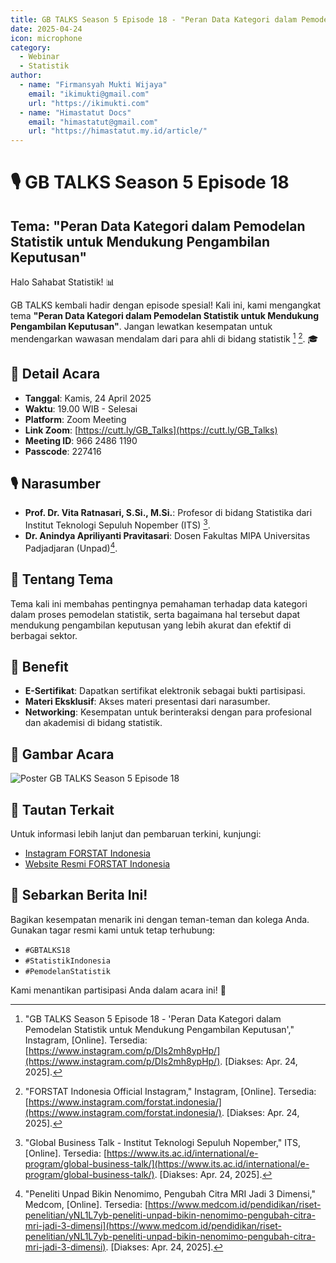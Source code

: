 ```yaml
---
title: GB TALKS Season 5 Episode 18 - "Peran Data Kategori dalam Pemodelan Statistik untuk Mendukung Pengambilan Keputusan"
date: 2025-04-24
icon: microphone
category:
  - Webinar
  - Statistik
author:
  - name: "Firmansyah Mukti Wijaya"
    email: "ikimukti@gmail.com"
    url: "https://ikimukti.com"
  - name: "Himastatut Docs"
    email: "himastatut@gmail.com"
    url: "https://himastatut.my.id/article/"
---
```


# 🎙️ GB TALKS Season 5 Episode 18
## Tema: "Peran Data Kategori dalam Pemodelan Statistik untuk Mendukung Pengambilan Keputusan"

Halo Sahabat Statistik! 📊

GB TALKS kembali hadir dengan episode spesial! Kali ini, kami mengangkat tema **"Peran Data Kategori dalam Pemodelan Statistik untuk Mendukung Pengambilan Keputusan"**. Jangan lewatkan kesempatan untuk mendengarkan wawasan mendalam dari para ahli di bidang statistik [^1] [^2]. 🎓

## 📅 Detail Acara
- **Tanggal**: Kamis, 24 April 2025
- **Waktu**: 19.00 WIB - Selesai
- **Platform**: Zoom Meeting
- **Link Zoom**: [https://cutt.ly/GB_Talks](https://cutt.ly/GB_Talks)
- **Meeting ID**: 966 2486 1190
- **Passcode**: 227416

## 🎙 Narasumber
- **Prof. Dr. Vita Ratnasari, S.Si., M.Si.**: Profesor di bidang Statistika dari Institut Teknologi Sepuluh Nopember (ITS) [^3].
- **Dr. Anindya Apriliyanti Pravitasari**: Dosen Fakultas MIPA Universitas Padjadjaran (Unpad)[^4].

## 📝 Tentang Tema
Tema kali ini membahas pentingnya pemahaman terhadap data kategori dalam proses pemodelan statistik, serta bagaimana hal tersebut dapat mendukung pengambilan keputusan yang lebih akurat dan efektif di berbagai sektor.

## 🎁 Benefit
- **E-Sertifikat**: Dapatkan sertifikat elektronik sebagai bukti partisipasi.
- **Materi Eksklusif**: Akses materi presentasi dari narasumber.
- **Networking**: Kesempatan untuk berinteraksi dengan para profesional dan akademisi di bidang statistik.

## 📸 Gambar Acara
![Poster GB TALKS Season 5 Episode 18](./2025-04-24-gbtaks18/poster_gb_talks_18.jpg)

## 🔗 Tautan Terkait
Untuk informasi lebih lanjut dan pembaruan terkini, kunjungi:
- [Instagram FORSTAT Indonesia](https://www.instagram.com/forstat.indonesia/)
- [Website Resmi FORSTAT Indonesia](https://forstat.id)

## 📢 Sebarkan Berita Ini!
Bagikan kesempatan menarik ini dengan teman-teman dan kolega Anda. Gunakan tagar resmi kami untuk tetap terhubung:
- `#GBTALKS18`
- `#StatistikIndonesia`
- `#PemodelanStatistik`

Kami menantikan partisipasi Anda dalam acara ini! 🌟

[^1]: "GB TALKS Season 5 Episode 18 - 'Peran Data Kategori dalam Pemodelan Statistik untuk Mendukung Pengambilan Keputusan'," Instagram, [Online]. Tersedia: [https://www.instagram.com/p/DIs2mh8ypHp/](https://www.instagram.com/p/DIs2mh8ypHp/). [Diakses: Apr. 24, 2025].
[^2]: "FORSTAT Indonesia Official Instagram," Instagram, [Online]. Tersedia: [https://www.instagram.com/forstat.indonesia/](https://www.instagram.com/forstat.indonesia/). [Diakses: Apr. 24, 2025].
[^3]: "Global Business Talk - Institut Teknologi Sepuluh Nopember," ITS, [Online]. Tersedia: [https://www.its.ac.id/international/e-program/global-business-talk/](https://www.its.ac.id/international/e-program/global-business-talk/). [Diakses: Apr. 24, 2025].
[^4]: "Peneliti Unpad Bikin Nenomimo, Pengubah Citra MRI Jadi 3 Dimensi," Medcom, [Online]. Tersedia: [https://www.medcom.id/pendidikan/riset-penelitian/yNL1L7yb-peneliti-unpad-bikin-nenomimo-pengubah-citra-mri-jadi-3-dimensi](https://www.medcom.id/pendidikan/riset-penelitian/yNL1L7yb-peneliti-unpad-bikin-nenomimo-pengubah-citra-mri-jadi-3-dimensi). [Diakses: Apr. 24, 2025].

<Share colorful />
<GitContributors />
<GitChangelog />

